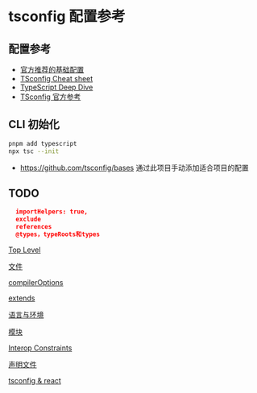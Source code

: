 # tsconfig 配置参考

## 配置参考

- [官方推荐的基础配置](https://github.com/tsconfig/bases)
- [TSconfig Cheat sheet](https://www.totaltypescript.com/tsconfig-cheat-sheet)
- [TypeScript Deep Dive](https://basarat.gitbook.io/typescript)
- [TSconfig 官方参考](https://www.typescriptlang.org/tsconfig/)

## CLI 初始化

```bash
pnpm add typescript
npx tsc --init
```

- https://github.com/tsconfig/bases 通过此项目手动添加适合项目的配置

## TODO

```json
  importHelpers: true,
  exclude
  references
  @types，typeRoots和types

```

[Top Level](tsconfig%20%E9%85%8D%E7%BD%AE%E5%8F%82%E8%80%83%202316d08c7d2545acbecbde46b21dbc64/Top%20Level%20c3a4d3c46c1140fb9d8e5fc001e3981b.md)

[文件](tsconfig%20%E9%85%8D%E7%BD%AE%E5%8F%82%E8%80%83%202316d08c7d2545acbecbde46b21dbc64/%E6%96%87%E4%BB%B6%20b11b058bd83f417f955ad08cc67842aa.md)

[compilerOptions](tsconfig%20%E9%85%8D%E7%BD%AE%E5%8F%82%E8%80%83%202316d08c7d2545acbecbde46b21dbc64/compilerOptions%20f8fb74d93cd845338c29d46acbb5d71c.md)

[extends](tsconfig%20%E9%85%8D%E7%BD%AE%E5%8F%82%E8%80%83%202316d08c7d2545acbecbde46b21dbc64/extends%2055c461c54aa44209a72b4080b75e344c.md)

[语言与环境](tsconfig%20%E9%85%8D%E7%BD%AE%E5%8F%82%E8%80%83%202316d08c7d2545acbecbde46b21dbc64/%E8%AF%AD%E8%A8%80%E4%B8%8E%E7%8E%AF%E5%A2%83%204bc2015788694b13a83a32c66336e328.md)

[模块](tsconfig%20%E9%85%8D%E7%BD%AE%E5%8F%82%E8%80%83%202316d08c7d2545acbecbde46b21dbc64/%E6%A8%A1%E5%9D%97%203298d085f4c740ccbc037d0596586119.md)

[Interop Constraints](tsconfig%20%E9%85%8D%E7%BD%AE%E5%8F%82%E8%80%83%202316d08c7d2545acbecbde46b21dbc64/Interop%20Constraints%20c2823e2132a847008c6ddc24285e21fc.md)

[声明文件](tsconfig%20%E9%85%8D%E7%BD%AE%E5%8F%82%E8%80%83%202316d08c7d2545acbecbde46b21dbc64/%E5%A3%B0%E6%98%8E%E6%96%87%E4%BB%B6%20020bacae82ee4878b013e0edc14126ac.md)

[tsconfig & react](tsconfig%20%E9%85%8D%E7%BD%AE%E5%8F%82%E8%80%83%202316d08c7d2545acbecbde46b21dbc64/tsconfig%20&%20react%20c89d138b06064fd3ab0f86ac1f1fc176.md)